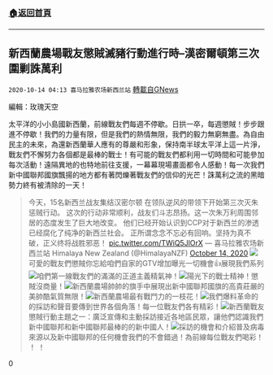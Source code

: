 ###  [:house:返回首頁](https://github.com/ourhimalayas/txt)
---

## 新西蘭農場戰友懲賊滅豬行動進行時&#8211;漢密爾頓第三次圍剿誅萬利
`2020-10-14 04:13 喜马拉雅农场新西兰站` [轉載自GNews](https://gnews.org/zh-hant/423232/)

編輯：玫瑰天空

太平洋的小小島國新西蘭，前線戰友們每週不停歇。日拱一卒，每週懲賊！步步跟進不停歇！我們的力量有限，但是我們的熱情無限，我們的毅力無窮無盡。為自由民主的未來，為還新西蘭華人應有的尊嚴和形象，保持南半球太平洋上這一片淨，戰友們不懈努力各個都是最棒的戰士！有可能的戰友們都利用一切時間和可能參加每次活動！遠隔異地的也特地前往支援，一幕幕現場畫面都令人感動！每一次我們新中國聯邦國旗飄揚的地方都有著閃爍著戰友們的信仰的光芒！誅萬利之流的黑暗勢力終有被清除的一天！

> 今天，15名新西兰战友集结汉密尔顿 在领队逆风的带领下开始第三次灭朱惩贼行动。
> 这次的行动非常顺利，战友们斗志昂扬。这一次朱万利周围邻居的态度发生了巨大地改变。
> 他们已经开始认识到CCP对于新西兰的渗透已经腐化了纯净的新西兰社会。
> 正所谓念念不忘必有回响。坚持为真不破，正义终将战胜邪恶！ [pic.twitter.com/TWiQ5JlOrX](https://t.co/TWiQ5JlOrX)
> — 喜马拉雅农场新西兰站 Himalaya New Zealand (@HimalayaNZF) [October 14, 2020](https://twitter.com/HimalayaNZF/status/1316264269663535104?ref_src=twsrc%5Etfw)
![]()![](https://s3.amazonaws.com/gnews-media-offload/wp-content/uploads/2020/10/14031131/1014-11.jpeg)可愛的戰友們懲賊你忘給咱們自家的GTV增加曝光一切機會👍展現我們系列![]()![](https://s3.amazonaws.com/gnews-media-offload/wp-content/uploads/2020/10/14031804/14-13.jpeg)咱們第一線戰友們的滿滿的正道主義精氣神！![]()![](https://s3.amazonaws.com/gnews-media-offload/wp-content/uploads/2020/10/14032607/14-16.jpeg)陽光下的戰士精神！懲賊沒商量！![]()![](https://s3.amazonaws.com/gnews-media-offload/wp-content/uploads/2020/10/14031859/14-14.jpeg)新西蘭農場帥帥的旗手中展現出新中國聯邦國旗的高貴莊嚴的美帥酷氣質無限！![]()![](https://s3.amazonaws.com/gnews-media-offload/wp-content/uploads/2020/10/14032418/14-19.jpeg)新西蘭農場最有戰鬥力的一枝花！![]()![](https://s3.amazonaws.com/gnews-media-offload/wp-content/uploads/2020/10/14032544/14-15.jpeg)我們爆料革命的的採訪和聲音要傳到世界各個角落！每一位戰友們各有精彩！![]()![](https://s3.amazonaws.com/gnews-media-offload/wp-content/uploads/2020/10/14032459/14-17.jpeg)新西蘭戰友懲賊行動主題之一：廣泛宣傳和主動採訪接近各地區民眾，讓他們認識我們新中國聯邦和新中國聯邦最棒的的新中國人！![]()![](https://s3.amazonaws.com/gnews-media-offload/wp-content/uploads/2020/10/14032513/14-18.jpeg)採訪的機會和介紹普及病毒來源以及新中國聯邦的任何機會我們的不會錯過！為前線每位戰友們喝彩！ ！ ！


0
